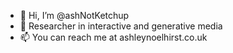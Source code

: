 - 👋 Hi, I’m @ashNotKetchup
- 👀 Researcher in interactive and generative media
- 📫 You can reach me at ashleynoelhirst.co.uk

<!---
ashNotKetchup/ashNotKetchup is a ✨ special ✨ repository because its `README.md` (this file) appears on your GitHub profile.
You can click the Preview link to take a look at your changes.
--->
